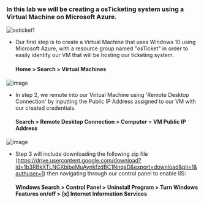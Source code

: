 <h3>In this lab we will be creating a osTicketing system using a Virtual Machine on Microsoft Azure.</h3>

![osticket1](https://github.com/user-attachments/assets/d5426262-64ad-4457-b7fe-2fc65e12b4b4)
  - Our first step is to create a Virtual Machine that uses Windows 10 using Microsoft Azure, with a resource group named "osTicket" in order to easily identify our VM that will be hosting our ticketing system.
    <h4>Home > Search > Virtual Machines</h4>
    
  ![image](https://github.com/user-attachments/assets/150bbbda-0319-48c4-8c84-873b01f54569)
  - In step 2, we remote into our Virtual Machine using 'Remote Desktop Connection' by inputting the Public IP Address assigned to our VM with our created credentials.
    <h4>Search > Remote Desktop Connection > Computer = VM Public IP Address</h4>
  ![image](https://github.com/user-attachments/assets/bc9bb611-068a-4c27-bd0b-bb3afc3ee210)
  - Step 3 will include downloading the following zip file (https://drive.usercontent.google.com/download?id=1b3RBkXTLNGXbibeMuAynkfzdBC1NnqaD&export=download&pli=1&authuser=1) then navigating through our control panel to enable IIS: <h4>Windows Search > Control Panel > Uninstall Program > Turn Windows Features on/off > [x] Internet Information Services</h4>
